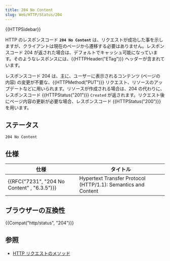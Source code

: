 ```yaml
---
title: 204 No Content
slug: Web/HTTP/Status/204
---
```


{{HTTPSidebar}}

HTTP のレスポンスコード **`204 No Content`** は、リクエストが成功した事を示しますが、クライアントは現在のページから遷移する必要はありません。レスポンスコード 204 が返された場合は、デフォルトでキャッシュ可能になっています。そのようなレスポンスには、{{HTTPHeader("ETag")}} ヘッダーが含まれています。

レスポンスコード 204 は、主に、ユーザーに表示されるコンテンツ (ページの内容) の変更が不要な、{{HTTPMethod("PUT")}} リクエスト、リソースのアップデートなどに用いられます。リソースが作成される場合は、204 の代わりに、レスポンスコード {{HTTPStatus("201")}} `Created` が返されます。リクエスト後にページ内容の更新が必要な場合、レスポンスコード {{HTTPStatus("200")}} を用います。

## ステータス

```
204 No Content
```

## 仕様

| 仕様                                                     | タイトル                                                      |
| -------------------------------------------------------- | ------------------------------------------------------------- |
| {{RFC("7231", "204 No Content" , "6.3.5")}} | Hypertext Transfer Protocol (HTTP/1.1): Semantics and Content |

## ブラウザーの互換性

{{Compat("http/status", "204")}}

## 参照

- [HTTP リクエストのメソッド](/ja/docs/Web/HTTP/Methods)
